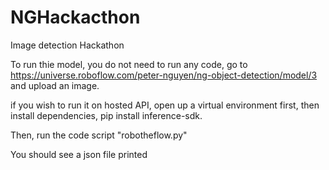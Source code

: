# NGHackacthon
Image detection Hackathon


To run thie model, you do not need to run any code, 
go to https://universe.roboflow.com/peter-nguyen/ng-object-detection/model/3 and upload an image.


if you wish to run it on hosted API, 
open up a virtual environment first, then install dependencies, pip install inference-sdk.

Then, run the code script "robotheflow.py"

You should see a json file printed



